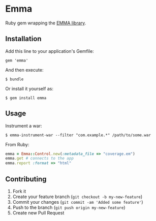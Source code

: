 # Emma

Ruby gem wrapping the [EMMA library](http://emma.sourceforge.net/).

## Installation

Add this line to your application's Gemfile:

    gem 'emma'

And then execute:

    $ bundle

Or install it yourself as:

    $ gem install emma

## Usage

Instrument a war:

    $ emma-instrument-war --filter "com.example.*" /path/to/some.war

From Ruby:

```ruby
emma = Emma::Control.new(:metadata_file => "coverage.em")
emma.get # connects to the app
emma.report :format => "html"
```

## Contributing

1. Fork it
2. Create your feature branch (`git checkout -b my-new-feature`)
3. Commit your changes (`git commit -am 'Added some feature'`)
4. Push to the branch (`git push origin my-new-feature`)
5. Create new Pull Request
